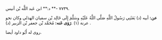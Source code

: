 ٧٧٣٩ -** د:** ابن عَبد اللَّه بْن أنيس.

**عن:** أبيه (د) بَعَثَنِي رَسُولُ اللَّهِ صَلَّى اللَّهُ عَلَيْهِ وسَلَّمَ إِلَى خَالِد بْن سفيان الهذلي وكان نحو عرنة (١) .**رَوَى عَنه:** مُحَمَّد بْن جعفر بْن الزبير (د) .

روى له أَبُو داود أيضا.